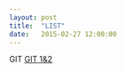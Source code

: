 ```yaml
---
layout: post
title:  "LIST"
date:   2015-02-27 12:00:00
---
```



GIT
[GIT 1&2][git12]



[git12]:  /
